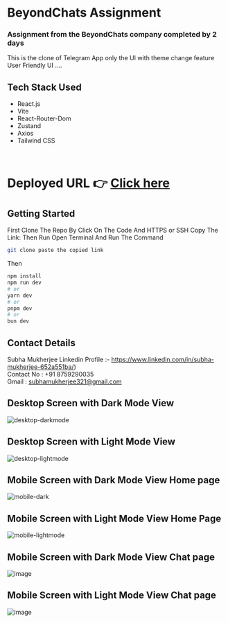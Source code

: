 # BeyondChats Assignment
### Assignment from the BeyondChats company completed by 2 days

This is the clone of Telegram App only the UI with theme change feature
User Friendly UI .... 

## Tech Stack Used
* React.js
* Vite
* React-Router-Dom
* Zustand 
* Axios
* Tailwind CSS
<br/>

# Deployed URL 👉 [Click here](https://beyond-chats-assignment-telegram.vercel.app/)

## Getting Started

First Clone The Repo By Click On The Code And HTTPS or SSH Copy The Link:
Then Run Open Terminal And Run The Command
```bash
git clone paste the copied link
```
Then
```bash
npm install
npm run dev
# or
yarn dev
# or
pnpm dev
# or
bun dev
```

## Contact Details
Subha Mukherjee Linkedin Profile :- https://www.linkedin.com/in/subha-mukherjee-652a551ba/) <br/>
Contact No : +91 8759290035 <br/>
Gmail : subhamukherjee321@gmail.com


## Desktop Screen with Dark Mode View
![desktop-darkmode](https://github.com/user-attachments/assets/f096dca4-2e86-47f9-b8d2-73ad8860e0a8) <br/>


## Desktop Screen with Light Mode View
![desktop-lightmode](https://github.com/user-attachments/assets/04980eb1-f06e-40bb-b4ef-df13899ad840) <br/>



## Mobile Screen with Dark Mode View Home page
![mobile-dark](https://github.com/user-attachments/assets/368edad9-4df7-4f80-8ff0-573601f62e9e) <br/>


## Mobile Screen with Light Mode View Home Page
![mobile-lightmode](https://github.com/user-attachments/assets/f3073422-90fc-4e67-8388-391203ae2977) <br/>

## Mobile Screen with Dark Mode View Chat page
![image](https://github.com/user-attachments/assets/22a5ef01-b7b6-419a-84ad-cc43b4d4b81b) <br/>

## Mobile Screen with Light Mode View Chat page
![image](https://github.com/user-attachments/assets/266b2f27-0b47-4515-bb26-f6d7285ab27b)
